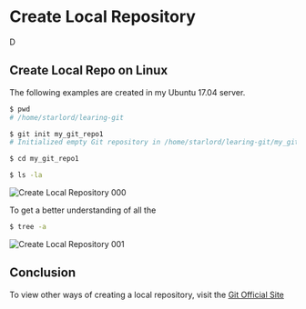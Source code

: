 # Create Local Repository
D

## Create Local Repo on Linux
The following examples are created in my Ubuntu 17.04 server.

```bash
$ pwd
# /home/starlord/learing-git
```

```bash
$ git init my_git_repo1
# Initialized empty Git repository in /home/starlord/learing-git/my_git_repo1/.git
```

```bash
$ cd my_git_repo1
```

```bash
$ ls -la
```
![Create Local Repository 000](https://raw.githubusercontent.com/Code2Bits/Git-Commands/master/images/scenario_create_local_repo_000.png)

To get a better understanding of all the
```bash
$ tree -a
```
![Create Local Repository 001](https://raw.githubusercontent.com/Code2Bits/Git-Commands/master/images/scenario_create_local_repo_001.png)

## Conclusion
To view other ways of creating a local repository, visit the [Git Official Site](http://git-scm.com/)
